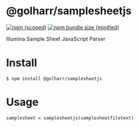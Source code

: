 # @golharr/samplesheetjs

[![npm (scoped)](https://img.shields.io/npm/v/@golharr/samplesheetjs.svg)](https://github.com/golharam/samplesheetjs)
[![npm bundle size (minified)](https://img.shields.io/bundlephobia/min/@golharam/samplesheetjs.svg)](https://github.com/golharam/samplesheetjs)

Illumina Sample Sheet JavaScript Parser

# Install

```
$ npm install @golharr/samplesheetjs
```

# Usage

```
samplesheet = samplesheetjs(samplesheetfiletext)
```

